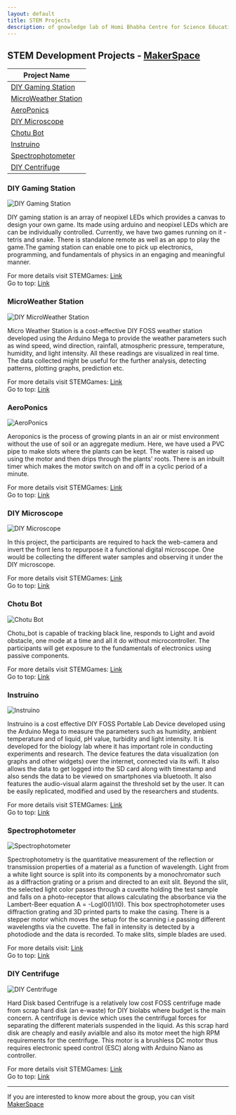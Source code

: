 ```yaml
--- 
layout: default
title: STEM Projects
description: of gnowledge lab of Homi Bhabha Centre for Science Education, TIFR
---
```

## STEM Development Projects - [MakerSpace](makerspace.html)

Project Name                  |
-----------------|
[DIY Gaming Station](#diy-gaming-station)|
[MicroWeather Station](#microweather-station)|
[AeroPonics](#aeroponics)|
[DIY Microscope](#diy-microscope)|
[Chotu Bot](#chotu-bot)  |
[Instruino](#instruino)|
[Spectrophotometer](#spectrophotometer)|
[DIY Centrifuge](#diy-centrifuge)|

### DIY Gaming Station
![DIY Gaming Station](https://metastudio.org/uploads/default/original/2X/e/e4cf13b25de6a9cad1ad4851321a14ccaa49a141.png)

DIY gaming station is an array of neopixel LEDs which provides a canvas to design your own game. Its made using arduino and neopixel
LEDs which are can be individually controlled. Currently, we have two games running on it - tetris and snake. There is standalone remote as
well as an app to play the game.The gaming station can enable one to pick up electronics, programming, and fundamentals of physics in an engaging and meaningful manner.

For more details visit STEMGames: [Link](https://stemgames.metastudio.org/t/make-your-own-gaming-station/688)  
Go to top: [Link](#stem-development-projects---makerspace)

### MicroWeather Station
![DIY MicroWeather Station](https://metastudio.org/uploads/default/original/2X/0/0f92cb3c8aea27cead8865c2ccba6043a81a8aee.png)

Micro Weather Station is a cost-effective DIY FOSS weather station developed using the Arduino Mega to provide the weather parameters
such as wind speed, wind direction, rainfall, atmospheric pressure, temperature, humidity, and light intensity. All these readings are visualized in real time.  The data collected might be useful for the further analysis, detecting patterns, plotting graphs, prediction etc.

For more details visit STEMGames: [Link](https://stemgames.metastudio.org/t/invitation-iot-micro-weather-station/93)  
Go to top: [Link](#stem-development-projects---makerspace)

### AeroPonics
![AeroPonics](https://metastudio.org/uploads/default/original/2X/2/27d5842b11680202311ac948ad1ae3d880ba4a61.png)

Aeroponics is the process of growing plants in an air or mist environment without the use of soil or an aggregate medium. Here, we have used a PVC pipe to make slots where the plants can be kept. The water is raised up using the motor and then drips through the plants' roots. There is an inbuilt timer which makes the motor switch on and off in a cyclic period of a minute.

For more details visit STEMGames: [Link](https://stemgames.metastudio.org/t/aeroponics-can-plants-grow-without-soil-and-mililiters-of-water/890)  
Go to top: [Link](#stem-development-projects---makerspace)

### DIY Microscope
![DIY Microscope](https://stemgames.metastudio.org/uploads/default/original/1X/7059619fe3105029698199807c9b59b4bb76e11c.jpeg)

In this project, the participants are required to hack the web-camera and invert the front lens to repurpose it a functional digital microscope.
One would be collecting the different water samples and observing it under the DIY microscope.

For more details visit STEMGames: [Link](https://stemgames.metastudio.org/t/invitation-building-a-digital-microscope-using-a-webcam/260)  
Go to top: [Link](#stem-development-projects---makerspace)

### Chotu Bot
![Chotu Bot](https://metastudio.org/uploads/default/original/2X/4/4d34f06f44867ee5b4ee76db09c0ac09e3c55f36.jpeg)

Chotu_bot is capable of tracking black line, responds to Light and avoid obstacle, one mode at a time and all it do without microcontroller. The participants will get exposure to the fundamentals of electronics using passive components.

For more details visit STEMGames: [Link](https://stemgames.metastudio.org/t/designing-and-building-chotu-bot/3390)  
Go to top: [Link](#stem-development-projects---makerspace)

### Instruino
![Instruino](https://metastudio.org/uploads/default/original/2X/f/fcbfddc494369922c812765ab8b6006ad059ec11.png)

Instruino is a cost effective DIY FOSS Portable Lab Device developed using the Arduino Mega to measure the parameters such as humidity, ambient temperature and of liquid, pH value, turbidity and light intensity. It is developed for the biology lab where it has important role in conducting experiments and research. The device features the data visualization (on graphs and other widgets) over the internet, connected via its wifi. It also allows the data to get logged into the SD card along with timestamp and also sends the data to be viewed on smartphones via bluetooth. It also features the audio-visual alarm against the threshold set by the user. It can be easily replicated, modified and used by the researchers and students.

For more details visit STEMGames: [Link](https://metastudio.org/t/making-your-own-lab-instruments-instruino/3438)  
Go to top: [Link](#stem-development-projects---makerspace)

### Spectrophotometer
![Spectrophotometer](https://metastudio.org/uploads/default/original/2X/2/2b9436f2a07e128202059c2b3b05714b007430c7.png)

Spectrophotometry is the quantitative measurement of the reflection or transmission properties of a material as a function of wavelength. Light from a white light source is split into its components by a monochromator such as a diffraction grating or a prism and directed to an exit slit. Beyond the slit, the selected light color passes through a cuvette holding the test sample and falls on a photo-receptor that allows calculating the absorbance via the Lambert-Beer equation A = -LogI0(I1/I0).
This box spectrophotometer uses diffraction grating and 3D printed parts to make the casing. There is a stepper motor which moves the setup for the scanning i.e passing different wavelengths via the cuvette. The fall in intensity is detected by a photodiode and the data is recorded. To make slits, simple blades are used. 

For more details visit: [Link](https://punkish.org/Spectrophotometer)  
Go to top: [Link](#stem-development-projects---makerspace)

### DIY Centrifuge
![DIY Centrifuge](https://metastudio.org/uploads/default/original/2X/b/b258334aeae96cd89c3a2aaa1eb9e36a1a72f702.png)

Hard Disk based Centrifuge is a relatively low cost FOSS centrifuge made from scrap hard disk (an e-waste) for DIY biolabs where budget is the main concern. A centrifuge is device which uses the centrifugal forces for separating the different materials suspended in the liquid. As this scrap hard disk are cheaply and easily avialble and also its motor meet the high RPM requirements for the centrifuge. This motor is a brushless DC motor thus requires electronic speed control (ESC) along with  Arduino Nano as controller.

For more details visit STEMGames: [Link](https://metastudio.org/t/design-and-build-your-own-centrifuge/3443)  
Go to top: [Link](#stem-development-projects---makerspace)

---------
If you are interested to know more about the group, you can visit [MakerSpace ](https://www.gnowledge.org/projects/makerspace.html)
